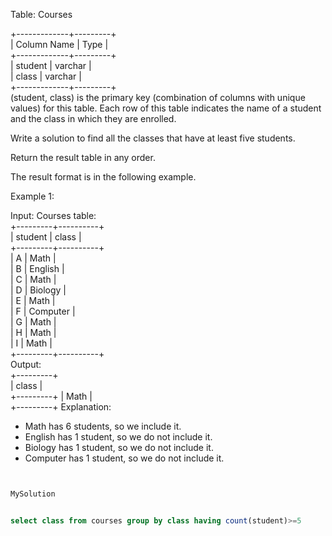Table: Courses

+-------------+---------+  
| Column Name | Type    |  
+-------------+---------+  
| student     | varchar |  
| class       | varchar |  
+-------------+---------+  
(student, class) is the primary key (combination of columns with unique values) for this table.
Each row of this table indicates the name of a student and the class in which they are enrolled.
 

Write a solution to find all the classes that have at least five students.

Return the result table in any order.

The result format is in the following example.

 

Example 1:

Input: 
Courses table:  
+---------+----------+  
| student | class    |  
+---------+----------+  
| A       | Math     |  
| B       | English  |  
| C       | Math     |  
| D       | Biology  |  
| E       | Math     |  
| F       | Computer |  
| G       | Math     |  
| H       | Math     |  
| I       | Math     |  
+---------+----------+  
Output:   
+---------+  
| class   |  
+---------+ 
| Math    |  
+---------+
Explanation: 
- Math has 6 students, so we include it.
- English has 1 student, so we do not include it.
- Biology has 1 student, so we do not include it.
- Computer has 1 student, so we do not include it.


```sql


MySolution


select class from courses group by class having count(student)>=5
